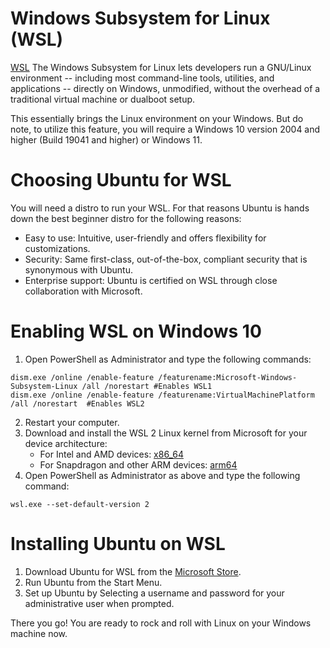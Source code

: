 # Windows Subsystem for Linux (WSL)

[WSL](https://docs.microsoft.com/en-us/windows/wsl/about) The Windows Subsystem for Linux lets developers run a GNU/Linux environment -- including most command-line tools, utilities, and applications -- directly on Windows, unmodified, without the overhead of a traditional virtual machine or dualboot setup.

This essentially brings the Linux environment on your Windows. But do note, to utilize this feature, you will require a  Windows 10 version 2004 and higher (Build 19041 and higher) or Windows 11. 

# Choosing Ubuntu for WSL

You will need a distro to run your WSL. For that reasons Ubuntu is hands down the best beginner distro for the following reasons:

- Easy to use: Intuitive, user-friendly and offers flexibility for customizations. 
- Security: Same first-class, out-of-the-box, compliant security that is synonymous with Ubuntu.
- Enterprise support: Ubuntu is certified on WSL through close collaboration with Microsoft.

# Enabling WSL on Windows 10

1. Open PowerShell as Administrator and type the following commands:

```
dism.exe /online /enable-feature /featurename:Microsoft-Windows-Subsystem-Linux /all /norestart #Enables WSL1
dism.exe /online /enable-feature /featurename:VirtualMachinePlatform /all /norestart  #Enables WSL2
```
2. Restart your computer.
3. Download and install the WSL 2 Linux kernel from Microsoft for your device architecture:
    - For Intel and AMD devices: [x86_64](https://wslstorestorage.blob.core.windows.net/wslblob/wsl_update_x64.msi)
    - For Snapdragon and other ARM devices: [arm64](https://wslstorestorage.blob.core.windows.net/wslblob/wsl_update_arm64.msi)
4. Open PowerShell as Administrator as above and type the following command:  
 ```
 wsl.exe --set-default-version 2
 ```

# Installing Ubuntu on WSL

1. Download Ubuntu for WSL from the [Microsoft Store](https://www.microsoft.com/store/productId/9NBLGGH4MSV6).
2. Run Ubuntu from the Start Menu.
3. Set up Ubuntu by Selecting a username and password for your administrative user when prompted.

 There you go! You are ready to rock and roll with Linux on your Windows machine now. 